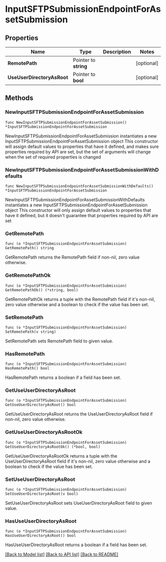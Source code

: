 # InputSFTPSubmissionEndpointForAssetSubmission

## Properties

Name | Type | Description | Notes
------------ | ------------- | ------------- | -------------
**RemotePath** | Pointer to **string** |  | [optional] 
**UseUserDirectoryAsRoot** | Pointer to **bool** |  | [optional] 

## Methods

### NewInputSFTPSubmissionEndpointForAssetSubmission

`func NewInputSFTPSubmissionEndpointForAssetSubmission() *InputSFTPSubmissionEndpointForAssetSubmission`

NewInputSFTPSubmissionEndpointForAssetSubmission instantiates a new InputSFTPSubmissionEndpointForAssetSubmission object
This constructor will assign default values to properties that have it defined,
and makes sure properties required by API are set, but the set of arguments
will change when the set of required properties is changed

### NewInputSFTPSubmissionEndpointForAssetSubmissionWithDefaults

`func NewInputSFTPSubmissionEndpointForAssetSubmissionWithDefaults() *InputSFTPSubmissionEndpointForAssetSubmission`

NewInputSFTPSubmissionEndpointForAssetSubmissionWithDefaults instantiates a new InputSFTPSubmissionEndpointForAssetSubmission object
This constructor will only assign default values to properties that have it defined,
but it doesn't guarantee that properties required by API are set

### GetRemotePath

`func (o *InputSFTPSubmissionEndpointForAssetSubmission) GetRemotePath() string`

GetRemotePath returns the RemotePath field if non-nil, zero value otherwise.

### GetRemotePathOk

`func (o *InputSFTPSubmissionEndpointForAssetSubmission) GetRemotePathOk() (*string, bool)`

GetRemotePathOk returns a tuple with the RemotePath field if it's non-nil, zero value otherwise
and a boolean to check if the value has been set.

### SetRemotePath

`func (o *InputSFTPSubmissionEndpointForAssetSubmission) SetRemotePath(v string)`

SetRemotePath sets RemotePath field to given value.

### HasRemotePath

`func (o *InputSFTPSubmissionEndpointForAssetSubmission) HasRemotePath() bool`

HasRemotePath returns a boolean if a field has been set.

### GetUseUserDirectoryAsRoot

`func (o *InputSFTPSubmissionEndpointForAssetSubmission) GetUseUserDirectoryAsRoot() bool`

GetUseUserDirectoryAsRoot returns the UseUserDirectoryAsRoot field if non-nil, zero value otherwise.

### GetUseUserDirectoryAsRootOk

`func (o *InputSFTPSubmissionEndpointForAssetSubmission) GetUseUserDirectoryAsRootOk() (*bool, bool)`

GetUseUserDirectoryAsRootOk returns a tuple with the UseUserDirectoryAsRoot field if it's non-nil, zero value otherwise
and a boolean to check if the value has been set.

### SetUseUserDirectoryAsRoot

`func (o *InputSFTPSubmissionEndpointForAssetSubmission) SetUseUserDirectoryAsRoot(v bool)`

SetUseUserDirectoryAsRoot sets UseUserDirectoryAsRoot field to given value.

### HasUseUserDirectoryAsRoot

`func (o *InputSFTPSubmissionEndpointForAssetSubmission) HasUseUserDirectoryAsRoot() bool`

HasUseUserDirectoryAsRoot returns a boolean if a field has been set.


[[Back to Model list]](../README.md#documentation-for-models) [[Back to API list]](../README.md#documentation-for-api-endpoints) [[Back to README]](../README.md)


